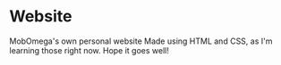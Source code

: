 # Website
MobOmega's own personal website
Made using HTML and CSS, as I'm learning those right now.
Hope it goes well!
